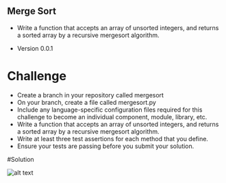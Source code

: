 ## Merge Sort
 - Write a function that accepts an array of unsorted integers, and returns a sorted array by a recursive mergesort algorithm.

* Version 0.0.1

# Challenge

 - Create a branch in your repository called mergesort
 - On your branch, create a file called mergesort.py
 - Include any language-specific configuration files required for this challenge to become an individual component, module, library, etc.
 - Write a function that accepts an array of unsorted integers, and returns a sorted array by a recursive mergesort algorithm.
 - Write at least three test assertions for each method that you define.
 - Ensure your tests are passing before you submit your solution.


 #Solution

 ![alt text](/Users/stevenstarwalt/codefellows/401/data-structures-and-algorithms/assets/merge_sort.jpg)